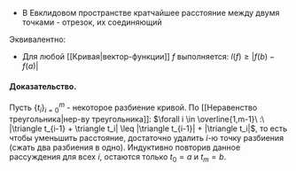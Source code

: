 - В Евклидовом пространстве кратчайшее расстояние между двумя точками - отрезок, их соединяющий

Эквивалентно:
- Для любой [[Кривая|вектор-функции]] $f$ выполняется: $l(f) \geq |f(b) - f(a)|$

#### Доказательство.

Пусть $\{t_i\}_{i=0}^m$ - некоторое разбиение кривой. По [[Неравенство треугольника|нер-ву треугольника]]: $\forall i \in \overline{1,m-1}\ :\ |\triangle t_{i-1} + \triangle t_i| \leq |\triangle t_{i-1}| + |\triangle t_i|$, то есть чтобы уменьшить расстояние, достаточно удалить $i$-ю точку разбиения (сжать два разбиения в одно). Индуктивно повторив данное рассуждения для всех $i$, остаются только $t_0 = a$ и $t_m = b$.